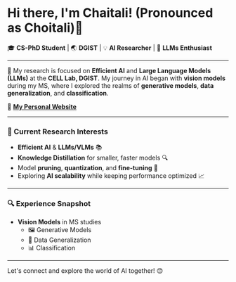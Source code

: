# Hi there, I'm Chaitali! (Pronounced as Choitali)👋 

🎓 **CS-PhD Student** | 🌏 **DGIST** | 💡 **AI Researcher** | 🚀 **LLMs Enthusiast**

---

🌟 My research is focused on **Efficient AI** and **Large Language Models (LLMs)** at the **CELL Lab, DGIST**. My journey in AI began with **vision models** during my MS, where I explored the realms of **generative models**, **data generalization**, and **classification**.

🔗 **[My Personal Website](https://cv-chaitali.github.io/myvision.github.io/)** 

---

### 🌱 Current Research Interests

- **Efficient AI** & **LLMs/VLMs** 📚  
- **Knowledge Distillation** for smaller, faster models 🔍  
- Model **pruning**, **quantization**, and **fine-tuning** 🧬  
- Exploring **AI scalability** while keeping performance optimized 📈  

---

### 🔍 Experience Snapshot

- **Vision Models** in MS studies  
  - 🖼 Generative Models  
  - 🧩 Data Generalization  
  - 📊 Classification  

---

Let's connect and explore the world of AI together! 😊




<!--
**cv-chaitali/cv-chaitali** is a ✨ _special_ ✨ repository because its `README.md` (this file) appears on your GitHub profile.

Here are some ideas to get you started:

- 🔭 I'm a CS-PhD student in DGIST (Daegu-Gyeongbuk Institute of Science and Technology). 
- 🌱 I’m currently learning ...
- 👯 I’m looking to collaborate on ...
- 🤔 I’m looking for help with ...
- 💬 Ask me about ...
- 📫 How to reach me: ...
- 😄 Pronouns: ...
- ⚡ Fun fact: ...
-->
